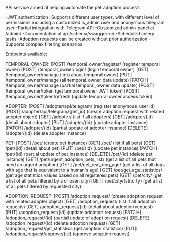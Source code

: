 API service aimed at helping automate the pet adoption process

-JWT authentication
-Supports different user types, with different level of permissions including a customized is_admin user and
anonymous telegram user
-Partial integration with Telegram API
-Customized admin panel at /admin/
-Documentation at api/schema/swagger-ui/
-Scheduled celery tasks
-Adoption requests can be created without prior authorization
-Supports complex filtering scenarios

Endpoints available:

TEMPORAL_OWNER:
[POST] /temporal_owner/register/ (register temporal owner)
[POST] /temporal_owner/login/ (login temporal owner)
[GET] /temporal_owner/manage (info about temporal owner)
[PUT] /temporal_owner/manage (all temporal_owner data update)
[PATCH] /temporal_owner/manage (partial temporal_owner data update)
[POST] /temporal_owner/token (get temporal owner JWT token)
[POST] /temporal_owner/token/refresh (update temporal owner access token)

ADOPTER:
[POST] /adopter/api/telegram/ (register anonymous_user id)
[POST] /adopter/api/telegram/{pet_id} (create adoption request with related adopter object)
[GET] /adopter/ (list if all adopters)
[GET] /adopter/{id} (detail about adopter)
[PUT] /adopter/{id} (update adopter instance)
[PATCH] /adopter/{id} (partial update of adopter instance)
[DELETE] /adopter/{id} (delete adopter instance)

PET:
[POST] /pet/ (create pet instance)
[GET] /pet/ (list if all pets)
[GET] /pet/{id} (detail about pet)
[PUT] /pet/{id} (update pet instance)
[PATCH] /pet/{id} (partial update of pet instance)
[DELETE] /pet/{id} (delete pet instance)
[GET] /pet/urgent_adoption_pets_list/ (get a list of all pets that need an urgent adoption)
[GET] /pet/get_real_dog_age/ (get a list of all dogs with age that is equivalent to a human's age)
[GET] /pet/get_age_statistics/ (get age statistics values based on all registered pets)
[GET] /pet/city/ (get a list of all pets filtered by a chosen city)
[GET] /pet/city/{str:city} (get a list of all pets filtered by requested city)

ADOPTION_REQUEST:
[POST] /adoption_request/ (create adoption request with related adopter object)
[GET] /adoption_request/ (list if all adoption requests)
[GET] /adoption_request/{id} (detail about adoption request)
[PUT] /adoption_request/{id} (update adoption request)
[PATCH] /adoption_request/{id} (partial update of adoption request)
[DELETE] /adoption_request/{id} (delete adoption request)
[GET] /adoption_request/get_statistics (get adoption statistics)
[PUT] /adoption_request/approve/{id} (approve adoption request)



